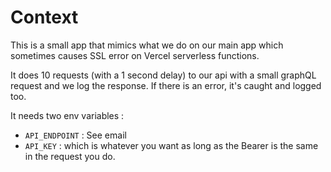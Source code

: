 # Context

This is a small app that mimics what we do on our main app which sometimes causes SSL error on Vercel serverless functions.

It does 10 requests (with a 1 second delay) to our api with a small graphQL request and we log the response.
If there is an error, it's caught and logged too.

It needs two env variables : 
- `API_ENDPOINT` : See email
- `API_KEY` : which is whatever you want as long as the Bearer is the same in the request you do.
